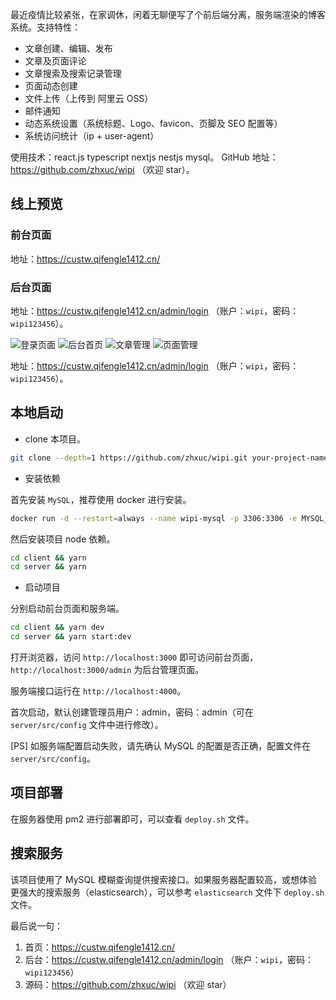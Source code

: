 最近疫情比较紧张，在家调休，闲着无聊便写了个前后端分离，服务端渲染的博客系统。支持特性：

- 文章创建、编辑、发布
- 文章及页面评论
- 文章搜索及搜索记录管理
- 页面动态创建
- 文件上传（上传到 阿里云 OSS）
- 邮件通知
- 动态系统设置（系统标题、Logo、favicon、页脚及 SEO 配置等）
- 系统访问统计（ip + user-agent）

使用技术：react.js typescript nextjs nestjs mysql。
GitHub 地址：https://github.com/zhxuc/wipi （欢迎 star）。

## 线上预览

### 前台页面

地址：https://custw.qifengle1412.cn/

### 后台页面

地址：https://custw.qifengle1412.cn/admin/login （账户：`wipi`，密码：`wipi123456`）。

![登录页面](https://wipi.oss-cn-shanghai.aliyuncs.com/2020-02-13/PMHJN7AB7S95TU83JGRZW0/wipi-login.png)
![后台首页](https://wipi.oss-cn-shanghai.aliyuncs.com/2020-02-13/PMHJN7AB7S95TU83JGRZR2/wipi-admin-index.png)
![文章管理](https://wipi.oss-cn-shanghai.aliyuncs.com/2020-02-13/PMHJN7AB7S95TU83JGRZOL/wipi-admin-article.png)
![页面管理](https://wipi.oss-cn-shanghai.aliyuncs.com/2020-02-13/PMHJN7AB7S95TU83JGRZTJ/wipi-admin-page.png)

地址：https://custw.qifengle1412.cn/admin/login （账户：`wipi`，密码：`wipi123456`）。

## 本地启动

- clone 本项目。

```bash
git clone --depth=1 https://github.com/zhxuc/wipi.git your-project-name
```

-  安装依赖

首先安装 `MySQL`，推荐使用 docker 进行安装。

```bash
docker run -d --restart=always --name wipi-mysql -p 3306:3306 -e MYSQL_ROOT_PASSWORD=root mysql
```

然后安装项目 node 依赖。

```bash
cd client && yarn
cd server && yarn
```

- 启动项目

分别启动前台页面和服务端。

```bash
cd client && yarn dev
cd server && yarn start:dev
```

打开浏览器，访问 `http://localhost:3000` 即可访问前台页面，`http://localhost:3000/admin` 为后台管理页面。

服务端接口运行在 `http://localhost:4000`。

首次启动，默认创建管理员用户：admin，密码：admin（可在 `server/src/config` 文件中进行修改）。

[PS] 如服务端配置启动失败，请先确认 MySQL 的配置是否正确，配置文件在 `server/src/config`。

## 项目部署

在服务器使用 pm2 进行部署即可，可以查看 `deploy.sh` 文件。

## 搜索服务

该项目使用了 MySQL 模糊查询提供搜索接口。如果服务器配置较高，或想体验更强大的搜索服务（elasticsearch），可以参考 `elasticsearch` 文件下 `deploy.sh` 文件。

最后说一句：

1. 首页：https://custw.qifengle1412.cn/
2. 后台：https://custw.qifengle1412.cn/admin/login （账户：<code>wipi</code>，密码：<code>wipi123456</code>）
4. 源码：https://github.com/zhxuc/wipi （欢迎 star）
